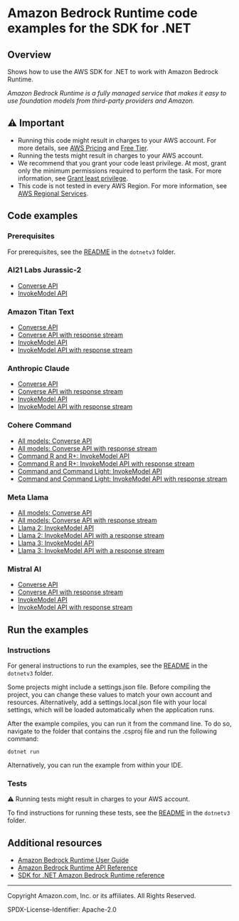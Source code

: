 # Amazon Bedrock Runtime code examples for the SDK for .NET

## Overview

Shows how to use the AWS SDK for .NET to work with Amazon Bedrock Runtime.

<!--custom.overview.start-->
<!--custom.overview.end-->

_Amazon Bedrock Runtime is a fully managed service that makes it easy to use foundation models from third-party providers and Amazon._

## ⚠ Important

* Running this code might result in charges to your AWS account. For more details, see [AWS Pricing](https://aws.amazon.com/pricing/) and [Free Tier](https://aws.amazon.com/free/).
* Running the tests might result in charges to your AWS account.
* We recommend that you grant your code least privilege. At most, grant only the minimum permissions required to perform the task. For more information, see [Grant least privilege](https://docs.aws.amazon.com/IAM/latest/UserGuide/best-practices.html#grant-least-privilege).
* This code is not tested in every AWS Region. For more information, see [AWS Regional Services](https://aws.amazon.com/about-aws/global-infrastructure/regional-product-services).

<!--custom.important.start-->
<!--custom.important.end-->

## Code examples

### Prerequisites

For prerequisites, see the [README](../README.md#Prerequisites) in the `dotnetv3` folder.


<!--custom.prerequisites.start-->
<!--custom.prerequisites.end-->
### AI21 Labs Jurassic-2

- [Converse API](Models/Ai21LabsJurassic2/Converse/Converse.csx#L4)
- [InvokeModel API](Models/Ai21LabsJurassic2/InvokeModel/InvokeModel.csx#L4)

### Amazon Titan Text

- [Converse API](Models/AmazonTitanText/Converse/Converse.csx#L4)
- [Converse API with response stream](Models/AmazonTitanText/ConverseStream/ConverseStream.csx#L4)
- [InvokeModel API](Models/AmazonTitanText/InvokeModel/InvokeModel.csx#L4)
- [InvokeModel API with response stream](Models/AmazonTitanText/InvokeModelWithResponseStream/InvokeModelWithResponseStream.csx#L4)

### Anthropic Claude

- [Converse API](Models/AnthropicClaude/Converse/Converse.csx#L4)
- [Converse API with response stream](Models/AnthropicClaude/ConverseStream/ConverseStream.csx#L4)
- [InvokeModel API](Models/AnthropicClaude/InvokeModel/InvokeModel.csx#L4)
- [InvokeModel API with response stream](Models/AnthropicClaude/InvokeModelWithResponseStream/InvokeModelWithResponseStream.csx#L4)

### Cohere Command

- [All models: Converse API](Models/CohereCommand/Converse/Converse.csx#L4)
- [All models: Converse API with response stream](Models/CohereCommand/ConverseStream/ConverseStream.csx#L4)
- [Command R and R+: InvokeModel API](Models/CohereCommand/Command_R_InvokeModel/InvokeModel.csx#L4)
- [Command R and R+: InvokeModel API with response stream](Models/CohereCommand/Command_R_InvokeModelWithResponseStream/InvokeModelWithResponseStream.csx#L4)
- [Command and Command Light: InvokeModel API](Models/CohereCommand/Command_InvokeModel/InvokeModel.csx#L4)
- [Command and Command Light: InvokeModel API with response stream](Models/CohereCommand/Command_InvokeModelWithResponseStream/InvokeModelWithResponseStream.csx#L4)

### Meta Llama

- [All models: Converse API](Models/MetaLlama/Converse/Converse.csx#L4)
- [All models: Converse API with response stream](Models/MetaLlama/ConverseStream/ConverseStream.csx#L4)
- [Llama 2: InvokeModel API](Models/MetaLlama/Llama2_InvokeModel/InvokeModel.csx#L4)
- [Llama 2: InvokeModel API with a response stream](Models/MetaLlama/Llama2_InvokeModelWithResponseStream/InvokeModelWithResponseStream.csx#L4)
- [Llama 3: InvokeModel API](Models/MetaLlama/Llama3_InvokeModel/InvokeModel.csx#L4)
- [Llama 3: InvokeModel API with a response stream](Models/MetaLlama/Llama3_InvokeModelWithResponseStream/InvokeModelWithResponseStream.csx#L4)

### Mistral AI

- [Converse API](Models/Mistral/Converse/Converse.csx#L4)
- [Converse API with response stream](Models/Mistral/ConverseStream/ConverseStream.csx#L4)
- [InvokeModel API](Models/Mistral/InvokeModel/InvokeModel.csx#L4)
- [InvokeModel API with response stream](Models/Mistral/InvokeModelWithResponseStream/InvokeModelWithResponseStream.csx#L4)


<!--custom.examples.start-->
<!--custom.examples.end-->

## Run the examples

### Instructions

For general instructions to run the examples, see the
[README](../README.md#building-and-running-the-code-examples) in the `dotnetv3` folder.

Some projects might include a settings.json file. Before compiling the project,
you can change these values to match your own account and resources. Alternatively,
add a settings.local.json file with your local settings, which will be loaded automatically
when the application runs.

After the example compiles, you can run it from the command line. To do so, navigate to
the folder that contains the .csproj file and run the following command:

```
dotnet run
```

Alternatively, you can run the example from within your IDE.


<!--custom.instructions.start-->
<!--custom.instructions.end-->



### Tests

⚠ Running tests might result in charges to your AWS account.


To find instructions for running these tests, see the [README](../README.md#Tests)
in the `dotnetv3` folder.



<!--custom.tests.start-->
<!--custom.tests.end-->

## Additional resources

- [Amazon Bedrock Runtime User Guide](https://docs.aws.amazon.com/bedrock/latest/userguide/what-is-bedrock.html)
- [Amazon Bedrock Runtime API Reference](https://docs.aws.amazon.com/bedrock/latest/APIReference/welcome.html)
- [SDK for .NET Amazon Bedrock Runtime reference](https://docs.aws.amazon.com/sdkfornet/v3/apidocs/items/Bedrock-runtime/NBedrock-runtime.html)

<!--custom.resources.start-->
<!--custom.resources.end-->

---

Copyright Amazon.com, Inc. or its affiliates. All Rights Reserved.

SPDX-License-Identifier: Apache-2.0